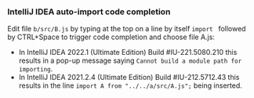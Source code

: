 ### IntelliJ IDEA auto-import code completion 

Edit file `b/src/B.js` by typing at the top on a line by itself `import ` followed by CTRL+Space to trigger code
completion and choose file A.js:

* In IntelliJ IDEA 2022.1 (Ultimate Edition) Build #IU-221.5080.210 this results in a pop-up message saying `Cannot build a module path for importing`.
* In IntelliJ IDEA 2021.2.4 (Ultimate Edition) Build #IU-212.5712.43 this results in the line `import A from "../../a/src/A.js";` being inserted.